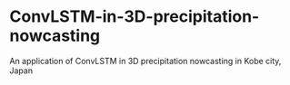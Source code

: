 # ConvLSTM-in-3D-precipitation-nowcasting
An application of ConvLSTM in 3D precipitation nowcasting in Kobe city, Japan
